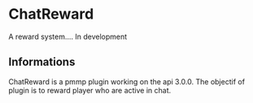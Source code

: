 # ChatReward
A reward system.... In development
## Informations
ChatReward is a pmmp plugin working on the api 3.0.0. The objectif of plugin is to reward player who are active in chat.